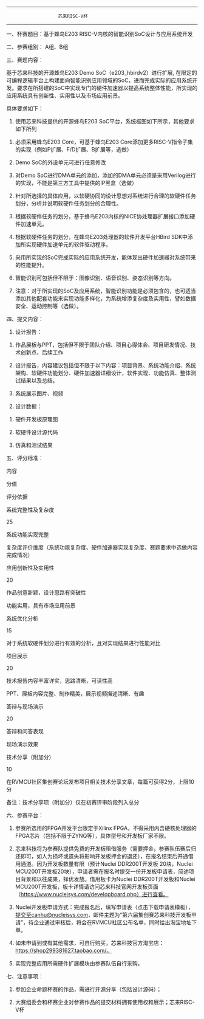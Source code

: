 **************************************************************
                       芯来RISC-V杯
**************************************************************
一、杯赛题目：基于蜂鸟E203 RISC-V内核的智能识别SoC设计与应用系统开发

二、参赛组别： A组、B组

三、赛题内容：

基于芯来科技的开源蜂鸟E203 Demo SoC（e203_hbirdv2）进行扩展, 在限定的可编程逻辑平台上构建面向智能识别应用领域的SoC，进而完成实际的应用系统开发。要求在所搭建的SoC中实现专门的硬件加速器以提高系统整体性能，所实现的应用系统具有创新性、实用性以及市场应用前景。

具体要求如下：

1. 使用芯来科技提供的开源蜂鸟E203 SoC平台，系统框图如下所示，其他要求如下所列

  1) 必须采用蜂鸟E203 Core，可基于蜂鸟E203 Core添加更多RISC-V指令子集的实现（例如P扩展、F/D扩展、B扩展等，选做）

  2) Demo SoC的外设单元可进行任意修改

  3) 对Demo SoC进行DMA单元的添加，添加的DMA单元必须是采用Verilog进行的实现，不能是第三方工具中提供的IP黑盒（选做）


2. 针对所选择的具体应用，以软硬协同的设计思想对系统进行合理的软硬件任务划分，分析并说明软硬件任务划分的合理性。

3. 根据软硬件任务的划分，基于蜂鸟E203内核的NICE协处理器扩展接口添加硬件加速单元。

4. 根据软硬件任务的划分，在蜂鸟E203处理器的软件开发平台HBird SDK中添加所实现硬件加速单元的软件驱动程序。

5. 采用所实现的SoC完成实际的应用系统开发，能体现出硬件加速器对系统带来的性能提升。

6. 智能识别可包括但不限于：图像识别、语音识别、姿态识别等方向。

7. 注意：对于所实现的SoC及应用系统，智能识别功能是必须包含的，也可适当添加其他配套功能来实现功能多样化，为系统增添复杂度及实用性，譬如数据安全、运动控制等（选做）。

四、提交内容：

1. 设计报告：

1) 作品展板与PPT，包括但不限于团队介绍、项目心得体会、项目研发情况、技术创新点、后续工作

2) 设计报告，内容建议包括但不限于以下内容：项目背景、系统功能介绍、系统架构、软硬件功能划分、硬件加速器详细设计，软件实现、功能仿真、整体测试结果以及总结。

3) 系统展示图片、视频

2. 设计数据：

1) 硬件开发板原理图

2) 软硬件设计源代码

3) 仿真和测试结果

五、评分标准：

内容

分值

评分依据

系统完整性及复杂度

25

系统功能实现完整

复杂度评价维度（系统功能复杂度、硬件加速器实现复杂度、赛题要求中选做内容完成情况）

应用创新性及实用性

20

作品创意新颖，设计思路有突破性

功能实用，具有市场应用前景

系统优化分析

15

对于系统软硬件划分进行有效的分析，且对实现结果进行性能对比

项目展示

20

技术报告内容丰富详实，思路清晰，可读性高

PPT、展板内容完整、制作精美，展示视频描述清晰、有趣

答辩与现场演示

20

答辩和问答表现

现场演示效果

技术分享（附加分）

10

在RVMCU社区集创赛论坛发布项目相关技术分享文章，每篇可获得2分，上限10分

备注：技术分享项（附加分）仅在初赛评审阶段列入总分


六、参赛平台：

1. 参赛所选用的FPGA开发平台限定于Xilinx FPGA，不得采用内含硬核处理器的FPGA芯片（包括不限于ZYNQ等），具体型号和开发板厂家不限。

2. 芯来科技将为参赛队提供免费的开发板租借服务（需要押金，参赛队伍赛后归还即可，如人为损坏或遗失将影响开发板押金的退还），在报名结束后开通借用通道。因为开发板数量有限（预计Nuclei DDR200T开发板 20块，Nuclei MCU200T开发板20块），申请者需在报名时提交一份开发板申请表，简述项目背景和以往成果，择优发放。借用板卡为Nuclei DDR200T开发板和Nuclei MCU200T开发板，板卡详情请访问芯来科技官网开发板页面（https://www.nucleisys.com/developboard.php）进行查看。

3. Nuclei开发板申请方式：完成报名后，填写申请表（点击下载申请表模板），提交至canhu@nucleisys.com，邮件主题为“第六届集创赛芯来科技开发板申请”，待企业通过审核后，将会在RVMCU社区公布名单，同时给出淘宝地址下单。

4. 如未申请到或有其他需求，可自行购买，芯来科技官方淘宝店：https://shop299381627.taobao.com/。

5. 实现完整应用所需硬件扩展模块由参赛队伍自行采购。



七、注意事项：

1. 参加企业命题杯赛的作品，需进行开源分享（包括设计源码）；

2. 大赛组委会和杯赛企业对参赛作品的提交材料拥有使用权和展示；芯来RISC-V杯
